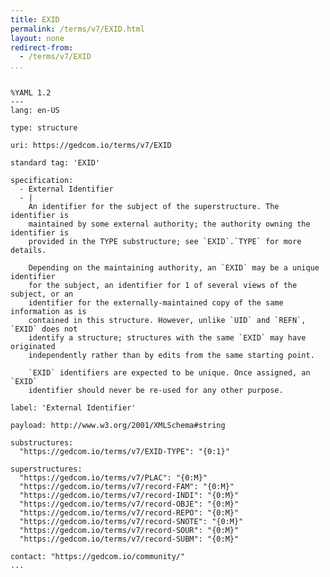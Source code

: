 ```yaml
---
title: EXID
permalink: /terms/v7/EXID.html
layout: none
redirect-from:
  - /terms/v7/EXID
...
```


```

%YAML 1.2
---
lang: en-US

type: structure

uri: https://gedcom.io/terms/v7/EXID

standard tag: 'EXID'

specification:
  - External Identifier
  - |
    An identifier for the subject of the superstructure. The identifier is
    maintained by some external authority; the authority owning the identifier is
    provided in the TYPE substructure; see `EXID`.`TYPE` for more details.
    
    Depending on the maintaining authority, an `EXID` may be a unique identifier
    for the subject, an identifier for 1 of several views of the subject, or an
    identifier for the externally-maintained copy of the same information as is
    contained in this structure. However, unlike `UID` and `REFN`, `EXID` does not
    identify a structure; structures with the same `EXID` may have originated
    independently rather than by edits from the same starting point.
    
    `EXID` identifiers are expected to be unique. Once assigned, an `EXID`
    identifier should never be re-used for any other purpose.

label: 'External Identifier'

payload: http://www.w3.org/2001/XMLSchema#string

substructures:
  "https://gedcom.io/terms/v7/EXID-TYPE": "{0:1}"

superstructures:
  "https://gedcom.io/terms/v7/PLAC": "{0:M}"
  "https://gedcom.io/terms/v7/record-FAM": "{0:M}"
  "https://gedcom.io/terms/v7/record-INDI": "{0:M}"
  "https://gedcom.io/terms/v7/record-OBJE": "{0:M}"
  "https://gedcom.io/terms/v7/record-REPO": "{0:M}"
  "https://gedcom.io/terms/v7/record-SNOTE": "{0:M}"
  "https://gedcom.io/terms/v7/record-SOUR": "{0:M}"
  "https://gedcom.io/terms/v7/record-SUBM": "{0:M}"

contact: "https://gedcom.io/community/"
...

```
